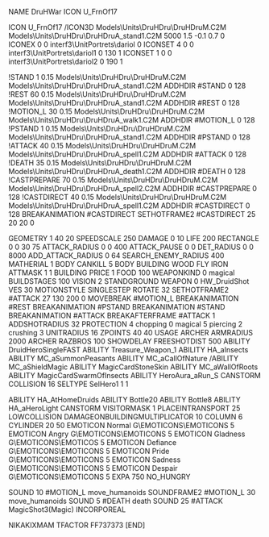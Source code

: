 NAME DruHWar
ICON U_FrnOf17

ICON U_FrnOf17
/ICON3D Models\Units\DruHDru\DruHDruM.C2M Models\Units\DruHDru\DruHDruA_stand1.C2M 5000 1.5 -0.1 0.7 0  
ICONEX 0 0 interf3\UnitPortrets\dariol 0
ICONSET 4 0 0 interf3\UnitPortrets\dariol1 0 130 1
ICONSET 1 0 0 interf3\UnitPortrets\dariol2 0 190 1

!STAND          1 0.15 Models\Units\DruHDru\DruHDruM.C2M Models\Units\DruHDru\DruHDruA_stand1.C2M
ADDHDIR #STAND 0 128
!REST          60 0.15 Models\Units\DruHDru\DruHDruM.C2M Models\Units\DruHDru\DruHDruA_stand1.C2M
ADDHDIR #REST 0 128
!MOTION_L      30 0.15 Models\Units\DruHDru\DruHDruM.C2M Models\Units\DruHDru\DruHDruA_walk1.C2M
ADDHDIR #MOTION_L 0 128                        	
!PSTAND        1  0.15 Models\Units\DruHDru\DruHDruM.C2M Models\Units\DruHDru\DruHDruA_stand1.C2M
ADDHDIR #PSTAND 0 128 
!ATTACK        40 0.15 Models\Units\DruHDru\DruHDruM.C2M Models\Units\DruHDru\DruHDruA_spell1.C2M
ADDHDIR #ATTACK 0 128
!DEATH         35 0.15 Models\Units\DruHDru\DruHDruM.C2M Models\Units\DruHDru\DruHDruA_death1.C2M
ADDHDIR #DEATH 0 128
!CASTPREPARE   70  0.15 Models\Units\DruHDru\DruHDruM.C2M Models\Units\DruHDru\DruHDruA_spell2.C2M
ADDHDIR #CASTPREPARE 0 128
!CASTDIRECT    40  0.15 Models\Units\DruHDru\DruHDruM.C2M Models\Units\DruHDru\DruHDruA_spell1.C2M
ADDHDIR #CASTDIRECT 0 128
BREAKANIMATION #CASTDIRECT
SETHOTFRAME2 #CASTDIRECT 25 20 20 0

GEOMETRY 1 40 20
SPEEDSCALE 250
DAMAGE   0 10
LIFE     200
RECTANGLE 0 0 30 75
ATTACK_RADIUS 0 0 400
ATTACK_PAUSE 0 0
DET_RADIUS 0 0 8000
ADD_ATTACK_RADIUS 0 64
SEARCH_ENEMY_RADIUS 400
MATHERIAL 1 BODY
CANKILL 5 BODY BUILDING WOOD FLY IRON
ATTMASK 1 1 BUILDING
PRICE 1 FOOD 100
WEAPONKIND 0 magical
BUILDSTAGES 100
VISION 2
STANDGROUND
WEAPON 0 HW_DruidShot
VES 30
MOTIONSTYLE SINGLESTEP
ROTATE 32
SETHOTFRAME2 #ATTACK 27 130 200 0
MOVEBREAK #MOTION_L
BREAKANIMATION #REST
BREAKANIMATION #PSTAND
BREAKANIMATION #STAND
BREAKANIMATION #ATTACK
BREAKAFTERFRAME #ATTACK 1
ADDSHOTRADIUS 32
PROTECTION 4 chopping 0 magical 5 piercing 2 crushing 3
UNITRADIUS 16
ZPOINTS 40 40
USAGE ARCHER
ARMRADIUS 		2000
ARCHER
RAZBROS 100
SHOWDELAY
FREESHOTDIST 500
ABILITY DruidHeroSingleFAST
ABILITY Treasure_Weapon_1
ABILITY HA_aInsects
ABILITY MC_aSummonPeasants
ABILITY MC_aCallOfNature
/ABILITY MC_aShieldMagic
ABILITY MagicCardStoneSkin
ABILITY MC_aWallOfRoots
ABILITY MagicCardSwarmOfInsects 
ABILITY HeroAura_aRun_S
CANSTORM
COLLISION 16
SELTYPE SelHero1 1 1

ABILITY HA_AtHomeDruids
ABILITY Bottle20
ABILITY Bottle8
ABILITY HA_aHeroLight
CANSTORM
VISITORMASK 1
PLACEINTRANSPORT 25
LOWCOLLISION
DAMAGEONBUILDINGMULTIPLICATOR 10
COLUMN 6
CYLINDER 20 50
EMOTICON Normal G\EMOTICONS\EMOTICONS 5
EMOTICON Angry G\EMOTICONS\EMOTICONS 5
EMOTICON Gladness G\EMOTICONS\EMOTICOS 5
EMOTICON Defiance G\EMOTICONS\EMOTICONS 5
EMOTICON Pride G\EMOTICONS\EMOTICONS 5
EMOTICON Sadness G\EMOTICONS\EMOTICONS 5
EMOTICON Despair G\EMOTICONS\EMOTICONS 5
EXPA 750
NO_HUNGRY

SOUND 10 #MOTION_L move_humanoids
SOUNDFRAME2 #MOTION_L 30 move_humanoids
SOUND 5 #DEATH death
SOUND 25 #ATTACK MagicShot3(Magic)
INCORPOREAL

NIKAKIXMAM
TFACTOR FF737373
[END]
